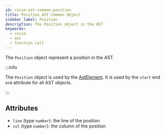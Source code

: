 ```yaml
---
id: rosie-ast-common-position
title: Position AST Common Object
sidebar_label: Position
description: The Position object in the AST
keywords:
  - rosie
  - ast
  - function call
---
```


The `Position` object represent a position in the AST.

:::info

The `Position` object is used by the [AstElement](/docs/rosie//ast/common/astelement.md).
It is used by the `start` end `end` attribute for all AST objects.

:::

## Attributes

- `line` (type `number`): the line of the position
- `col` (type `number`): the column of the position
